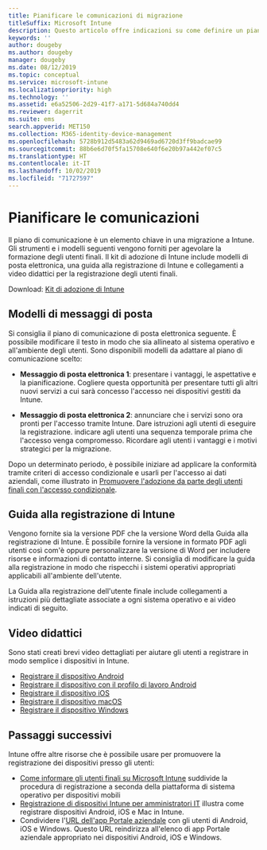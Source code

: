 ```yaml
---
title: Pianificare le comunicazioni di migrazione
titleSuffix: Microsoft Intune
description: Questo articolo offre indicazioni su come definire un piano e una strategia per le comunicazioni durante la migrazione a Microsoft Intune.
keywords: ''
author: dougeby
ms.author: dougeby
manager: dougeby
ms.date: 08/12/2019
ms.topic: conceptual
ms.service: microsoft-intune
ms.localizationpriority: high
ms.technology: ''
ms.assetid: e6a52506-2d29-41f7-a171-5d684a740dd4
ms.reviewer: dagerrit
ms.suite: ems
search.appverid: MET150
ms.collection: M365-identity-device-management
ms.openlocfilehash: 5728b912d5483a62d9469ad6720d3ff9badcae99
ms.sourcegitcommit: 88b6e6d70f5fa15708e640f6e20b97a442ef07c5
ms.translationtype: HT
ms.contentlocale: it-IT
ms.lasthandoff: 10/02/2019
ms.locfileid: "71727597"
---
```

# <a name="plan-communications"></a>Pianificare le comunicazioni

Il piano di comunicazione è un elemento chiave in una migrazione a Intune. Gli strumenti e i modelli seguenti vengono forniti per agevolare la formazione degli utenti finali. Il kit di adozione di Intune include modelli di posta elettronica, una guida alla registrazione di Intune e collegamenti a video didattici per la registrazione degli utenti finali.  

Download:  [Kit di adozione di Intune](https://aka.ms/IntuneAdoptionKit)

## <a name="email-templates"></a>Modelli di messaggi di posta

Si consiglia il piano di comunicazione di posta elettronica seguente. È possibile modificare il testo in modo che sia allineato al sistema operativo e all'ambiente degli utenti. Sono disponibili modelli da adattare al piano di comunicazione scelto:

- **Messaggio di posta elettronica 1**: presentare i vantaggi, le aspettative e la pianificazione. Cogliere questa opportunità per presentare tutti gli altri nuovi servizi a cui sarà concesso l'accesso nei dispositivi gestiti da Intune.

- **Messaggio di posta elettronica 2**: annunciare che i servizi sono ora pronti per l'accesso tramite Intune. Dare istruzioni agli utenti di eseguire la registrazione. indicare agli utenti una sequenza temporale prima che l'accesso venga compromesso. Ricordare agli utenti i vantaggi e i motivi strategici per la migrazione.

Dopo un determinato periodo, è possibile iniziare ad applicare la conformità tramite criteri di accesso condizionale e usarli per l'accesso ai dati aziendali, come illustrato in [Promuovere l'adozione da parte degli utenti finali con l'accesso condizionale](migration-guide-drive-adoption.md).

## <a name="intune-enrollment-guide"></a>Guida alla registrazione di Intune

Vengono fornite sia la versione PDF che la versione Word della Guida alla registrazione di Intune. È possibile fornire la versione in formato PDF agli utenti così com'è oppure personalizzare la versione di Word per includere risorse e informazioni di contatto interne. Si consiglia di modificare la guida alla registrazione in modo che rispecchi i sistemi operativi appropriati applicabili all'ambiente dell'utente.

La Guida alla registrazione dell'utente finale include collegamenti a istruzioni più dettagliate associate a ogni sistema operativo e ai video indicati di seguito.

## <a name="instructional-videos"></a>Video didattici

Sono stati creati brevi video dettagliati per aiutare gli utenti a registrare in modo semplice i dispositivi in Intune.

- [Registrare il dispositivo Android](https://www.youtube.com/watch?v=k0Q_sGLSx6o&t=1s)
- [Registrare il dispositivo con il profilo di lavoro Android](https://www.youtube.com/watch?v=9Dl8HsGk4tI&t=3s)
- [Registrare il dispositivo iOS](https://www.youtube.com/watch?v=mJyv6YcHi7c)
- [Registrare il dispositivo macOS](https://www.youtube.com/watch?v=Pa2pfhwq_yk)
- [Registrare il dispositivo Windows](https://www.youtube.com/watch?v=TKQxEckBHiE)

## <a name="next-steps"></a>Passaggi successivi

Intune offre altre risorse che è possibile usare per promuovere la registrazione dei dispositivi presso gli utenti:

- [Come informare gli utenti finali su Microsoft Intune](end-user-educate.md) suddivide la procedura di registrazione a seconda della piattaforma di sistema operativo per dispositivi mobili
- [Registrazione di dispositivi Intune per amministratori IT](../enrollment/device-enrollment.md) illustra come registrare dispositivi Android, iOS e Mac in Intune.
- Condividere l'[URL dell'app Portale aziendale](http://go.microsoft.com/fwlink/?LinkID=396941) con gli utenti di Android, iOS e Windows. Questo URL reindirizza all'elenco di app Portale aziendale appropriato nei dispositivi Android, iOS e Windows.
